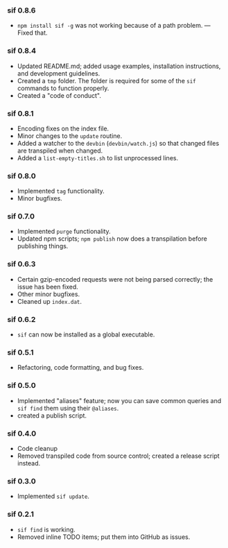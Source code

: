 ### sif 0.8.6

* `npm install sif -g` was not working because of a path problem. — Fixed that.

### sif 0.8.4

* Updated README.md; added usage examples, installation instructions, and
development guidelines.
* Created a `tmp` folder. The folder is required for some of the `sif` commands
to function properly.
* Created a "code of conduct".

### sif 0.8.1

* Encoding fixes on the index file.
* Minor changes to  the `update` routine.
* Added a watcher to the `devbin` (`devbin/watch.js`) so that changed files
are transpiled when changed.
* Added a `list-empty-titles.sh` to list unprocessed lines.

### sif 0.8.0

* Implemented `tag` functionality.
* Minor bugfixes.

### sif 0.7.0

* Implemented `purge` functionality.
* Updated npm scripts; `npm publish` now does a transpilation before publishing
things.

### sif 0.6.3

* Certain gzip-encoded requests were not being parsed correctly; the issue
has been fixed.
* Other minor bugfixes.
* Cleaned up `index.dat`.

### sif 0.6.2

* `sif` can now be installed as a global executable.

### sif 0.5.1

* Refactoring, code formatting, and bug fixes.

### sif 0.5.0

* Implemented "aliases" feature; now you can save common queries and `sif find`
them using their `@aliases`.
* created a publish script.

### sif 0.4.0

* Code cleanup
* Removed transpiled code from source control; created a release script instead.

### sif 0.3.0

* Implemented `sif update`.

### sif 0.2.1

* `sif find` is working.
* Removed inline TODO items; put them into GitHub as issues.
